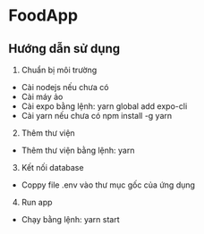 # FoodApp

## Hướng dẫn sử dụng

1. Chuẩn bị môi trường

- Cài nodejs nếu chưa có
- Cài máy ảo
- Cài expo bằng lệnh: yarn global add expo-cli
- Cài yarn nếu chưa có npm install -g yarn

2. Thêm thư viện

- Thêm thư viện bằng lệnh: yarn

3. Kết nối database

- Coppy file .env vào thư mục gốc của ứng dụng

4. Run app

- Chạy bằng lệnh: yarn start

